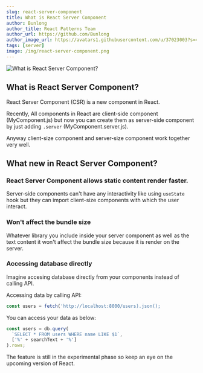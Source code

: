 ```yaml
---
slug: react-server-component
title: What is React Server Component
author: Bunlong
author_title: React Patterns Team
author_url: https://github.com/Bunlong
author_image_url: https://avatars1.githubusercontent.com/u/37023003?s=400&u=0049c6773040efb265cdf622076305f8b47facec&v=4
tags: [server]
image: /img/react-server-component.png
---
```


![What is React Server Component?](/img/react-server-component.png "What is React Server Component?")

## What is React Server Component?

React Server Component (CSR) is a new component in React.

Recently, All components in React are client-side component (MyComponent.js) but now you can create them as server-side component by just adding `.server` (MyComponent.server.js).

Anyway client-size component and server-size component work together very well.

<!--truncate-->

## What new in React Server Component?

### React Server Component allows static content render faster.

Server-side components can't have any interactivity like using `useState` hook but they can import client-size components with which the user interact.

### Won't affect the bundle size

Whatever library you include inside your server component as well as the text content it won't affect the bundle size because it is render on the server.

### Accessing database directly

Imagine accesing database directly from your components instead of calling API.

Accessing data by calling API:

```js
const users = fetch('http://localhost:8000/users).json();
```

You can access your data as below:

```js
const users = db.query(
  `SELECT * FROM users WHERE name LIKE $1`,
  ['%' + searchText + '%']
).rows;
```

The feature is still in the experimental phase so keep an eye on the upcoming version of React.
